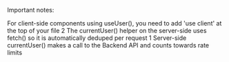 Important notes:

For client-side components using useUser(), you need to add 'use client' at the top of your file 2
The currentUser() helper on the server-side uses fetch() so it is automatically deduped per request 1
Server-side currentUser() makes a call to the Backend API and counts towards rate limits
